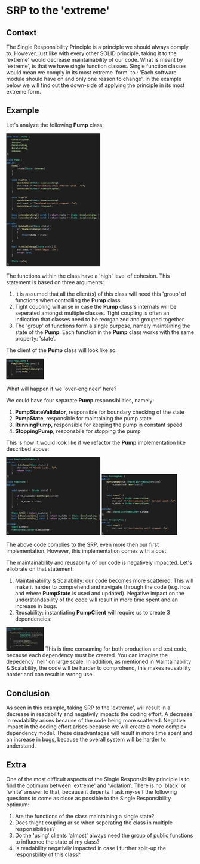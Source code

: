 # SRP to the 'extreme'
## Context
The Single Responsibility Principle is a principle we should always comply to. However, just like with every other SOLID principle, taking it to the 'extreme' would decrease maintainability of our code. What is meant by 'extreme', is that we have single function classes. Single function classes would mean we comply in its most extreme 'form' to : 'Each software module should have on and only one reason to change'. In the example below we will find out the down-side of applying the principle in its most extreme form.

## Example

Let's analyze the following **Pump** class:

<img src=Pump.png width=50% height=50%>

The functions within the class have a 'high' level of cohesion. This statement is based on three arguments:

 1. It is assumed that all the client(s) of this class will need this 'group' of functions when controlling the **Pump** class.
 2. Tight coupling will arise in case the **Pump** class's internals will be seperated amongst multiple classes. Tight coupling is often an indication that classes need to be reorganized and grouped together.
 3. The 'group' of functions form a single purpose, namely maintaining the state of the **Pump**. Each function in the **Pump** class works with the same property: 'state'.  

The client of the **Pump** class will look like so:

<img src=PumpClient.png width=20% height=40%> 

 What will happen if we 'over-engineer' here?

 We could have four separate **Pump** responsibilities, namely:
 
 1. **PumpStateValidator**, responsible for boundary checking of the state
 2. **PumpState**, responsible for maintaining the pump state
 3. **RunningPump**, responsible for keeping the pump in constant speed
 4. **StoppingPump**, responsbile for stopping the pump

 This is how it would look like if we refactor the **Pump** implementation like described above:
 
<img src=PumpState.png width=50% height=50%> 
<img src=PumpRunningStopping.png width=40% height=50%> 

The above code complies to the SRP, even more then our first implementation. However, this implementation comes with a cost.

The maintainability and reusability of our code is negatively impacted. Let's ellobrate on that statement: 
1) Maintainability & Scalability: our code becomes more scattered. This will make it harder to comprehend and navigate through the code (e.g. how and where **PumpState** is used and updated). Negative impact on the understandability of the code will result in more time spent and an increase in bugs.  
2) Reusability: instantiating **PumpClient** will require us to create 3 dependencies:
<img src=PumpClient3Dependencies.png width=20% height=30%>  
This is time consuming for both production and test code, because each dependency must be created. You can imagine the depedency 'hell' on large scale. In addition, as mentioned in Maintainability & Scalability, the code will be harder to comprohend, this makes reusability harder and can result in wrong use.

## Conclusion

As seen in this example, taking SRP to the 'extreme', will result in a decrease in readability and negativily impacts the coding effort. A decrease in readability arises because of the code being more scattered. Negative impact in the coding effort arises because we will create a more complex dependency model. These disadvantages will result in more time spent and an increase in bugs, because the overall system will be harder to understand.

## Extra

One of the most difficult aspects of the Single Responsibility principle is to find the optimum between 'extreme' and 'violation'. There is no 'black' or 'white' answer to that, because it depents. I ask my-self the following questions to come as close as possible to the Single Responsibility optimum:
1) Are the functions of the class maintaining a single state?
2) Does thight coupling arise when seperating the class in multiple responsibilities? 
3) Do the 'using' clients 'almost' always need the group of public functions to influence the state of my class?
4) Is readability negativily impacted in case I further split-up the responsbility of this class?
